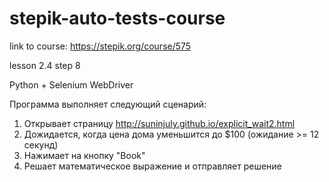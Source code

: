 # stepik-auto-tests-course

link to course: https://stepik.org/course/575

lesson 2.4 step 8

Python + Selenium WebDriver

Программа выполняет следующий сценарий:

1. Открывает страницу http://suninjuly.github.io/explicit_wait2.html
2. Дожидается, когда цена дома уменьшится до $100 (ожидание >= 12 секунд)
3. Нажимает на кнопку "Book"
4. Решает математическое выражение и отправляет решение